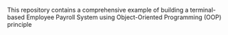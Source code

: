  This repository contains a comprehensive example of building a terminal-based Employee Payroll System using Object-Oriented Programming (OOP) principle
